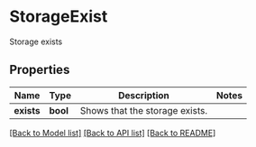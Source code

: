 ﻿# StorageExist
Storage exists

## Properties
Name | Type | Description | Notes
------------ | ------------- | ------------- | -------------
**exists** | **bool** | Shows that the storage exists.              | 

[[Back to Model list]](../README.md#documentation-for-models) [[Back to API list]](../README.md#documentation-for-api-endpoints) [[Back to README]](../README.md)


